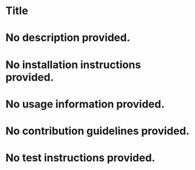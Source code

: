 # Title


# No description provided.


# No installation instructions provided.


# No usage information provided.


# No contribution guidelines provided.


# No test instructions provided.

